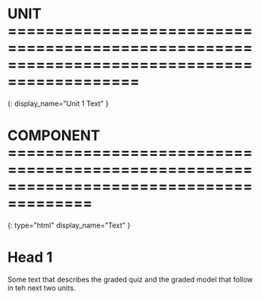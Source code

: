 # UNIT ============================================================================================
{:
    display_name="Unit 1 Text"
}

# COMPONENT =======================================================================================
{:
    type="html"
    display_name="Text"
}

# Head 1

Some text that describes the graded quiz and the graded model that follow in teh next two units. 


